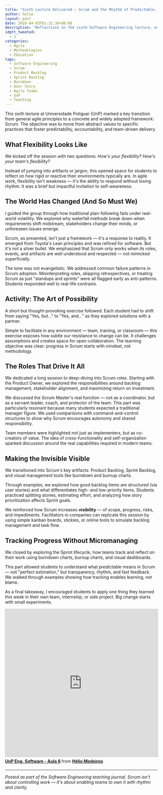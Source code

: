 ```yaml
---
title: "Sixth Lecture Delivered – Scrum and the Rhythm of Predictable, Productive Teams"
author: helio
layout: post
date: 2010-04-03T01:32:39+00:00
description: "Reflections on the sixth Software Engineering lecture, exploring Scrum as a framework for productive teams, sustainable rhythm, and value delivery."
idptt_tweeted:
  - 1
categories:
  - Agile
  - Methodologies
  - Education
tags:
  - Software Engineering
  - Scrum
  - Product Backlog
  - Sprint Backlog
  - Burndown
  - User Story
  - Agile Teams
  - UnP
  - Teaching
---
```


This sixth lecture at Universidade Potiguar (UnP) marked a key transition from general agile principles to a concrete and widely adopted framework: Scrum. The objective was to move from abstract values to specific practices that foster predictability, accountability, and team-driven delivery.

## What Flexibility Looks Like

We kicked off the session with two questions: _How's your flexibility? How's your team's flexibility?_

Instead of jumping into artifacts or jargon, this opened space for students to reflect on how rigid or reactive their environments typically are. In agile work, flexibility isn't weakness — it's the ability to respond without losing rhythm. It was a brief but impactful invitation to self-awareness.

## The World Has Changed (And So Must We)

I guided the group through how traditional plan-following fails under real-world volatility. We explored why waterfall methods break down when requirements shift midstream, stakeholders change their minds, or unforeseen issues emerge.

Scrum, as presented, isn't just a framework — it's a response to reality. It emerged from Toyota's Lean principles and was refined for software. But it's not a silver bullet. We emphasized that Scrum only works when its roles, events, and artifacts are well understood and respected — not mimicked superficially.

The tone was not evangelistic. We addressed common failure patterns in Scrum adoption. Misinterpreting roles, skipping retrospectives, or treating Scrum as just "standups and sprints" were all flagged early as anti-patterns. Students responded well to real-life contrasts.

## Activity: The Art of Possibility

A short but thought-provoking exercise followed. Each student had to shift from saying "Yes, but…" to "Yes, and…" as they explored solutions with a partner.

Simple to facilitate in any environment — team, training, or classroom — this exercise exposes how subtle our resistance to change can be. It challenges assumptions and creates space for open collaboration. The learning objective was clear: progress in Scrum starts with mindset, not methodology.

## The Roles That Drive It All

We dedicated a long session to deep-diving into Scrum roles. Starting with the Product Owner, we explored the responsibilities around backlog management, stakeholder alignment, and maximizing return on investment.

We discussed the Scrum Master's real function — not as a coordinator, but as a servant leader, coach, and protector of the team. This part was particularly resonant because many students expected a traditional manager figure. We used comparisons with command-and-control structures to show why Scrum encourages autonomy and shared responsibility.

Team members were highlighted not just as implementers, but as co-creators of value. The idea of cross-functionality and self-organization sparked discussion around the real capabilities required in modern teams.

## Making the Invisible Visible

We transitioned into Scrum's key artifacts: Product Backlog, Sprint Backlog, and visual management tools like burndown and burnup charts.

Through examples, we explored how good backlog items are structured (via user stories) and what differentiates high- and low-priority items. Students practiced splitting stories, estimating effort, and analyzing how story prioritization affects Sprint goals.

We reinforced how Scrum increases **visibility** — of scope, progress, risks, and impediments. Facilitators in companies can replicate this session by using simple kanban boards, stickies, or online tools to simulate backlog management and task flow.

## Tracking Progress Without Micromanaging

We closed by exploring the Sprint lifecycle, how teams track and reflect on their work using burndown charts, burnup charts, and visual dashboards.

This part allowed students to understand what _predictable_ means in Scrum — not "perfect estimation," but transparency, rhythm, and fast feedback. We walked through examples showing how tracking enables learning, not blame.

As a final takeaway, I encouraged students to apply one thing they learned this week in their own team, internship, or side project. Big change starts with small experiments.

<div style="margin-bottom: 20px;">
<iframe src="https://www.slideshare.net/slideshow/embed_code/key/NNNkG5ACgalBio?startSlide=1" width="597" height="486" frameborder="0" marginwidth="0" marginheight="0" scrolling="no" style="border:1px solid #CCC; border-width:1px; margin-bottom:5px;max-width: 100%;" allowfullscreen></iframe> <div style="margin-bottom:5px"><strong> <a href="https://pt.slideshare.net/slideshow/unp-eng-software-aula-6/3451696" title="UnP Eng. Software - Aula 6" target="_blank">UnP Eng. Software - Aula 6</a> </strong> from <strong> <a href="https://www.slideshare.net/heliomedeiros" target="_blank">Hélio Medeiros</a> </strong></div>
</div>

---

_Posted as part of the Software Engineering teaching journal. Scrum isn't about controlling work — it's about enabling teams to own it with rhythm and clarity._
